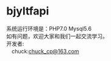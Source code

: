 # bjyltfapi
系统运行环境是：PHP7.0 Mysql5.6</br>
如有问题，欢迎大家和我们一起交流学习。</br>
开发者:</br>
　chuck:chuck_cp@163.com
